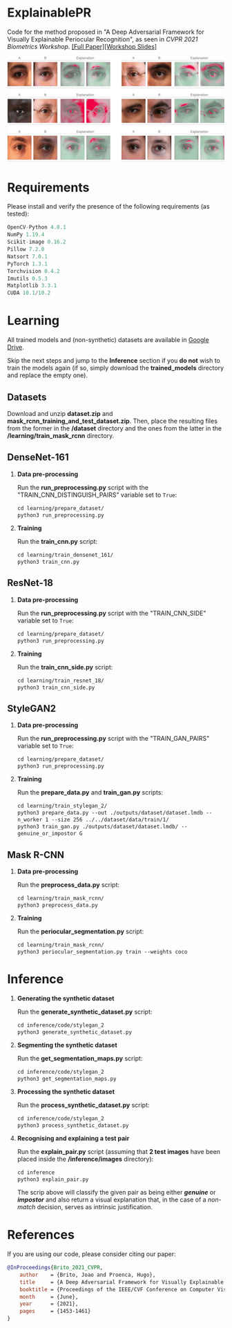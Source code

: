 # ExplainablePR
Code for the method proposed in "A Deep Adversarial Framework for Visually Explainable Periocular Recognition", as seen in *CVPR 2021 Biometrics Workshop*. [[Full Paper]](https://openaccess.thecvf.com/content/CVPR2021W/Biometrics/papers/Brito_A_Deep_Adversarial_Framework_for_Visually_Explainable_Periocular_Recognition_CVPRW_2021_paper.pdf)[[Workshop Slides]](https://drive.google.com/file/d/1JSxAjA2hRv24qTKL-PjXBN-Ve7DrU7WL/view?usp=sharing)

![Samples obtained from the proposed method](./samples.png)

# Requirements
Please install and verify the presence of the following requirements (as tested):
```python
OpenCV-Python 4.0.1
NumPy 1.19.4
Scikit-image 0.16.2
Pillow 7.2.0
Natsort 7.0.1
PyTorch 1.3.1
Torchvision 0.4.2
Imutils 0.5.3
Matplotlib 3.3.1
CUDA 10.1/10.2
```

# Learning
All trained models and (non-synthetic) datasets are available in [Google Drive](https://drive.google.com/drive/folders/1mRBkWxqC-can6dLeewhnwnnWzvN1FPP8?usp=sharing).

Skip the next steps and jump to the **Inference** section if you **do not** wish to train the models again (if so, simply download the **trained_models** directory and replace the empty one).

## Datasets
Download and unzip **dataset.zip** and **mask_rcnn_training_and_test_dataset.zip**. Then, place the resulting files from the former in the **/dataset** directory and the ones from the latter in the **/learning/train_mask_rcnn** directory.

## DenseNet-161
1) **Data pre-processing**
    
    Run the **run_preprocessing.py** script with the "TRAIN_CNN_DISTINGUISH_PAIRS" variable set to `True`:
    ```
    cd learning/prepare_dataset/
    python3 run_preprocessing.py
    ```

2) **Training**

    Run the **train_cnn.py** script:
    ```
    cd learning/train_densenet_161/
    python3 train_cnn.py
    ```

## ResNet-18
1) **Data pre-processing**
    
    Run the **run_preprocessing.py** script with the "TRAIN_CNN_SIDE" variable set to `True`:
    ```
    cd learning/prepare_dataset/
    python3 run_preprocessing.py
    ```

2) **Training**

    Run the **train_cnn_side.py** script:
    ```
    cd learning/train_resnet_18/
    python3 train_cnn_side.py
    ```

## StyleGAN2
1) **Data pre-processing**
    
    Run the **run_preprocessing.py** script with the "TRAIN_GAN_PAIRS" variable set to `True`:
    ```
    cd learning/prepare_dataset/
    python3 run_preprocessing.py
    ```

2) **Training**

    Run the **prepare_data.py** and **train_gan.py** scripts:
    ```
    cd learning/train_stylegan_2/
    python3 prepare_data.py --out ./outputs/dataset/dataset.lmdb --n_worker 1 --size 256 ../../dataset/data/train/1/
    python3 train_gan.py ./outputs/dataset/dataset.lmdb/ --genuine_or_impostor G
    ```

## Mask R-CNN
1) **Data pre-processing**

    Run the **preprocess_data.py** script:
    ```
    cd learning/train_mask_rcnn/
    python3 preprocess_data.py
    ```

2) **Training**

    Run the **periocular_segmentation.py** script:
    ```
    cd learning/train_mask_rcnn/
    python3 periocular_segmentation.py train --weights coco 
    ```

# Inference
1) **Generating the synthetic dataset**

    Run the **generate_synthetic_dataset.py** script:
    ```
    cd inference/code/stylegan_2
    python3 generate_synthetic_dataset.py
    ```

2) **Segmenting the synthetic dataset**

    Run the **get_segmentation_maps.py** script:
    ```
    cd inference/code/stylegan_2
    python3 get_segmentation_maps.py
    ```

3) **Processing the synthetic dataset**

    Run the **process_synthetic_dataset.py** script:
    ```
    cd inference/code/stylegan_2
    python3 process_synthetic_dataset.py
    ```

4) **Recognising and explaining a test pair**

    Run the **explain_pair.py** script (assuming that **2 test images** have been placed inside the **/inference/images** directory):
    ```
    cd inference
    python3 explain_pair.py
    ```
    The scrip above will classify the given pair as being either ***genuine*** or ***impostor*** and also return a visual explanation that, in the case of a *non-match* decision, serves as intrinsic justification.

# References
If you are using our code, please consider citing our paper: 

```bibtex
@InProceedings{Brito_2021_CVPR,
    author    = {Brito, Joao and Proenca, Hugo},
    title     = {A Deep Adversarial Framework for Visually Explainable Periocular Recognition},
    booktitle = {Proceedings of the IEEE/CVF Conference on Computer Vision and Pattern Recognition (CVPR) Workshops},
    month     = {June},
    year      = {2021},
    pages     = {1453-1461}
}

